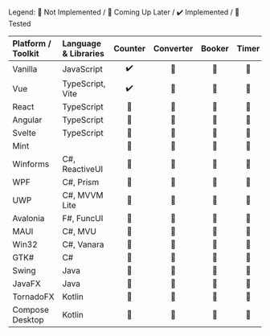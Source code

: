 Legend: :red_circle: Not Implemented / :construction: Coming Up Later / :heavy_check_mark: Implemented / :test_tube: Tested

| Platform / Toolkit | Language &amp; Libraries | Counter            | Converter          | Booker             | Timer              | CRUD               | Circles            | Cells              |
|:------------------ |:------------------------ |:------------------:|:------------------:|:------------------:|:------------------:|:------------------:|:------------------:|:------------------:|
| Vanilla            | JavaScript               | :heavy_check_mark: | :red_circle:       | :red_circle:       | :red_circle:       | :red_circle:       | :red_circle:       | :red_circle:       |
| Vue                | TypeScript, Vite         | :heavy_check_mark: | :red_circle:       | :red_circle:       | :red_circle:       | :red_circle:       | :red_circle:       | :red_circle:       |
| React              | TypeScript               | :construction:     | :red_circle:       | :red_circle:       | :red_circle:       | :red_circle:       | :red_circle:       | :red_circle:       |
| Angular            | TypeScript               | :test_tube:        | :red_circle:       | :red_circle:       | :red_circle:       | :red_circle:       | :red_circle:       | :red_circle:       |
| Svelte             | TypeScript               | :test_tube:        | :red_circle:       | :red_circle:       | :red_circle:       | :red_circle:       | :red_circle:       | :red_circle:       |
| Mint               |                          | :construction:     | :red_circle:       | :red_circle:       | :red_circle:       | :red_circle:       | :red_circle:       | :red_circle:       |
| Winforms           | C#, ReactiveUI           | :test_tube:        | :red_circle:       | :red_circle:       | :red_circle:       | :red_circle:       | :red_circle:       | :red_circle:       |
| WPF                | C#, Prism                | :red_circle:       | :red_circle:       | :red_circle:       | :red_circle:       | :red_circle:       | :red_circle:       | :red_circle:       |
| UWP                | C#, MVVM Lite            | :red_circle:       | :red_circle:       | :red_circle:       | :red_circle:       | :red_circle:       | :red_circle:       | :red_circle:       |
| Avalonia           | F#, FuncUI               | :red_circle:       | :red_circle:       | :red_circle:       | :red_circle:       | :red_circle:       | :red_circle:       | :red_circle:       |
| MAUI               | C#, MVU                  | :red_circle:       | :red_circle:       | :red_circle:       | :red_circle:       | :red_circle:       | :red_circle:       | :red_circle:       |
| Win32              | C#, Vanara               | :red_circle:       | :red_circle:       | :red_circle:       | :red_circle:       | :red_circle:       | :red_circle:       | :red_circle:       |
| GTK#               | C#                       | :red_circle:       | :red_circle:       | :red_circle:       | :red_circle:       | :red_circle:       | :red_circle:       | :red_circle:       |
| Swing              | Java                     | :red_circle:       | :red_circle:       | :red_circle:       | :red_circle:       | :red_circle:       | :red_circle:       | :red_circle:       |
| JavaFX             | Java                     | :red_circle:       | :red_circle:       | :red_circle:       | :red_circle:       | :red_circle:       | :red_circle:       | :red_circle:       |
| TornadoFX          | Kotlin                   | :red_circle:       | :red_circle:       | :red_circle:       | :red_circle:       | :red_circle:       | :red_circle:       | :red_circle:       |
| Compose Desktop    | Kotlin                   | :red_circle:       | :red_circle:       | :red_circle:       | :red_circle:       | :red_circle:       | :red_circle:       | :red_circle:       |
